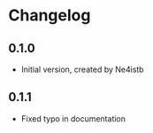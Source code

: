 # Changelog

## 0.1.0

- Initial version, created by Ne4istb

## 0.1.1

- Fixed typo in documentation
